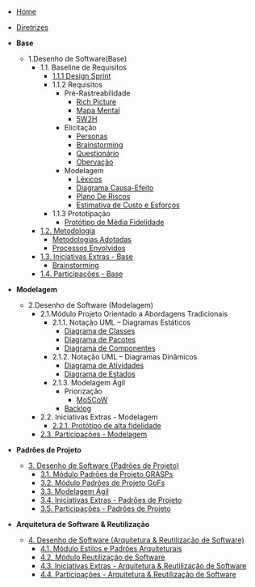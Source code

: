 <!-- docs/_sidebar.md -->

- [Home](/)
- [Diretrizes](/Diretrizes/Diretrizes.md)

- **Base**

  - 1.Desenho de Software(Base)
    - 1.1. Baseline de Requisitos
      - [1.1.1 Design Sprint](/Base/designSprint.md)
      - 1.1.2 Requisitos
        - Pré-Rastreabilidade
          - [Rich Picture](/Base/artefatos-design-sprint/rich-picture.md)
          - [Mapa Mental](/Base/artefatos-design-sprint/mapaMental.md)
          - [5W2H](/Base/artefatos-design-sprint/5w2h.md)
        - Elicitação
          - [Personas](/Base/personas-perfilUsuario.md)
          - [Brainstorming](/Base/tecnicasElicitacao/brainstorm.md)
          - [Questionário](/Base/tecnicasElicitacao/questionario.md)
          - [Obervação](/Base/tecnicasElicitacao/observacao.md)
        - Modelagem
          - [Léxicos](/Base/artefatos-design-sprint/lexicos.md)
          - [Diagrama Causa-Efeito](/Base/artefatos-design-sprint/diagramaCausaEfeito.md)
          - [Plano De Riscos](/Base/artefatos-design-sprint/PlanoDeRiscos.md)
          - [Estimativa de Custo e Esforços](/Base/pre-rastreabilidade/estimativaCustoTempo.md)
      - 1.1.3 Prototipação
        - [Protótipo de Média Fidelidade](/Base/artefatos-design-sprint/prototipo.md)
    - [1.2. Metodologia](/Base/1.2.ProcessosMetodologiasAbordagens.md)
      - [Metodologias Adotadas](/Base/metodologiasAdotadas.md)
      - [Processos Envolvidos](/Base/processos.md)
    - [1.3. Iniciativas Extras - Base](/Base/1.3.IniciativasExtras.md)
      - [Brainstorming](/Base/extra/brainstorming.md)
    - [1.4. Participações - Base](/Base/1.4.ParticipacoesBase.md)

- **Modelagem**

  - 2.Desenho de Software (Modelagem)
    - 2.1.Módulo Projeto Orientado a Abordagens Tradicionais
      - 2.1.1. Notação UML – Diagramas Estáticos
        - [Diagrama de Classes](/Modelagem/diagrama_classes.md)
        - [Diagrama de Pacotes](/Modelagem/diagramaPacotes.md)
        - [Diagrama de Componentes](/Modelagem/diagrama-componentes.md)
      - 2.1.2. Notação UML – Diagramas Dinâmicos
        - [Diagrama de Atividades](./Modelagm/diagrama_de_atividades.md)
        - [Diagrama de Estados](/Modelagem/diagrama-estados.md)
      - 2.1.3. Modelagem Ágil
        - Priorização
          - [MoSCoW](/Modelagem/tecnicasPriorizacao/moscow.md)
        - [Backlog](/Modelagem/backlog.md)
    - 2.2. Iniciativas Extras - Modelagem
      - [2.2.1. Protótipo de alta fidelidade](/Modelagem/2.2.1.PrototipoDeAlta.md)
    - [2.3. Participações - Modelagem](/Modelagem/2.3.ParticipacoesModelagem.md)

- **Padrões de Projeto**

  - [3. Desenho de Software (Padrões de Projeto)](/docs/PadroesDeProjeto/3.PadroesDeProjeto.md)
    - [3.1. Módulo Padrões de Projeto GRASPs](/docs/PadroesDeProjeto/3.1.GRASPs.md)
    - [3.2. Módulo Padrões de Projeto GoFs](/docs/PadroesDeProjeto/3.2.GoFs.md)
    - [3.3. Modelagem Ágil](/docs/PadroesDeProjeto/3.3.PadroesExtra.md)
    - [3.4. Iniciativas Extras - Padrões de Projeto](/docs/PadroesDeProjeto/3.4.IniciativasExtras.md)
    - [3.5. Participações - Padrões de Projeto](/docs/PadroesDeProjeto/3.5.ParticipacoesPadroes.md)

- **Arquitetura de Software & Reutilização**
  - [4. Desenho de Software (Arquitetura & Reutilização de Software)](/docs/ArquiteturaReutilizacao/4.ArquiteturaReutilizacao.md)
    - [4.1. Módulo Estilos e Padrões Arquiteturais](/docs/ArquiteturaReutilizacao/4.1.PadroesArquiteurais.md)
    - [4.2. Módulo Reutilização de Software](/docs/ArquiteturaReutilizacao/4.2.ReutilizacaoDeSoftware.md)
    - [4.3. Iniciativas Extras - Arquitetura & Reutilização de Software](/docs/ArquiteturaReutilizacao/4.3.IniciativasExtras.md)
    - [4.4. Participações - Arquitetura & Reutilização de Software](/docs/ArquiteturaReutilizacao/4.4.ParticipacoesArqReutilizacao.md)
